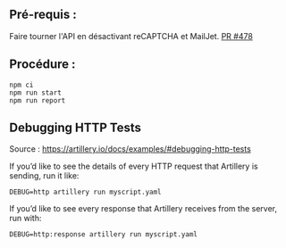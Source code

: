 ## Pré-requis :

Faire tourner l'API en désactivant reCAPTCHA et MailJet. [PR #478](https://github.com/1024pix/pix/pull/478)

## Procédure :

```
npm ci
npm run start
npm run report
```

## Debugging HTTP Tests

Source : https://artillery.io/docs/examples/#debugging-http-tests

If you’d like to see the details of every HTTP request that Artillery is sending, run it like:

```
DEBUG=http artillery run myscript.yaml
```

If you’d like to see every response that Artillery receives from the server, run with:
```
DEBUG=http:response artillery run myscript.yaml
```
